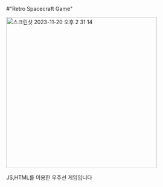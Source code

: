 #"Retro Spacecraft Game"

<img width="399" alt="스크린샷 2023-11-20 오후 2 31 14" src="https://github.com/goodbyebada/goodbyebada.github.io/assets/90432681/c024f759-81f9-4881-9924-6442bede01ee">


JS,HTML를 이용한 우주선 게임입니다
